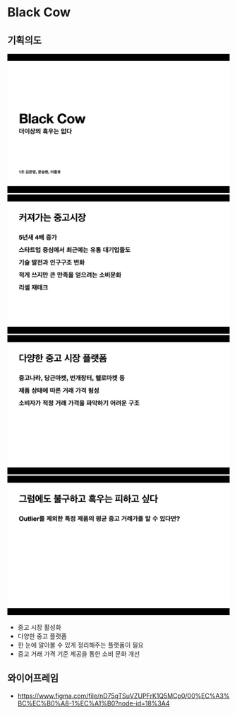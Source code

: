 # Black Cow
## 기획의도
![slide1](./images/1.png)
![slide2](./images/2.png)
![slide3](./images/3.png)
![slide4](./images/4.png)

- 중고 시장 활성화
- 다양한 중고 플랫폼
- 한 눈에 알아볼 수 있게 정리해주는 플랫폼이 필요
- 중고 거래 가격 기준 제공을 통한 소비 문화 개선
## 와이어프레임
- https://www.figma.com/file/nD75qTSuVZUPFrK1Q5MCp0/00%EC%A3%BC%EC%B0%A8-1%EC%A1%B0?node-id=18%3A4
